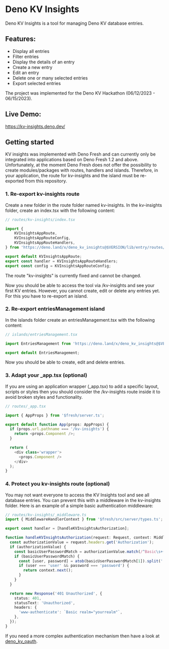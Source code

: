 # Deno KV Insights

Deno KV Insights is a tool for managing Deno KV database entries.

## Features:

- Display all entries
- Filter entries
- Display the details of an entry
- Create a new entry
- Edit an entry
- Delete one or many selected entries
- Export selected entries

The project was implemented for the Deno KV Hackathon (06/12/2023 - 06/15/2023).

## Live Demo:

https://kv-insights.deno.dev/

## Getting started

KV insights was implemented with Deno Fresh and can currently only be integrated into applications based on Deno Fresh
1.2 and above. Unfortunately, at the moment Deno Fresh does not offer the possibility to create modules/packages with
routes, handlers and islands. Therefore, in your application, the route for kv-insights and the island must be
re-exported from this repository.

### 1. Re-export kv-insights route

Create a new folder in the route folder named kv-insights. In the kv-insights folder, create an index.tsx with the
following content:

```ts
// routes/kv-insights/index.tsx

import {
    KVInsightsAppRoute,
    KVInsightsAppRouteConfig,
    KVInsightsAppRouteHandlers,
} from 'https://deno.land/x/deno_kv_insights@$VERSION/lib/entry/routes/kvInsightsRoute.tsx';

export default KVInsightsAppRoute;
export const handler = KVInsightsAppRouteHandlers;
export const config = KVInsightsAppRouteConfig;
```

The route "kv-insights" is currently fixed and cannot be changed.

Now you should be able to access the tool via /kv-insights and see your first KV entries. However, you cannot create,
edit or delete any entries yet. For this you have to re-export an island.

### 2. Re-export entriesManagement island

In the islands folder create an entriesManagement.tsx with the following content:

```ts
// islands/entriesManagement.tsx

import EntriesManagement from 'https://deno.land/x/deno_kv_insights@$VERSION/lib/entry/islands/entriesManagement.tsx';

export default EntriesManagement;
```

Now you should be able to create, edit and delete entries.

### 3. Adapt your _app.tsx (optional)

If you are using an application wrapper (_app.tsx) to add a specific layout, scripts or styles then you should consider
the /kv-insights route inside it to avoid broken styles and functionality.

```ts
// routes/_app.tsx

import { AppProps } from '$fresh/server.ts';

export default function App(props: AppProps) {
  if (props.url.pathname === '/kv-insights') {
    return <props.Component />;
  }

  return (
    <div class='wrapper'>
      <props.Component />
    </div>
  );
}
```

### 4. Protect you kv-insights route (optional)

You may not want everyone to access the KV Insights tool and see all database entries. You can prevent this with a
middleware in the kv-insights folder. Here is an example of a simple basic authentication middleware:

```ts
// routes/kv-insights/_middleware.ts
import { MiddlewareHandlerContext } from '$fresh/src/server/types.ts';

export const handler = [handleKVInsightsAuthorization];

function handleKVInsightsAuthorization(request: Request, context: MiddlewareHandlerContext) {
  const authorizationValue = request.headers.get('Authorization');
  if (authorizationValue) {
    const basicUserPasswordMatch = authorizationValue.match(/^Basic\s+(.*)$/);
    if (basicUserPasswordMatch) {
      const [user, password] = atob(basicUserPasswordMatch[1]).split(':');
      if (user === 'user' && password === 'password') {
        return context.next();
      }
    }
  }

  return new Response('401 Unauthorized', {
    status: 401,
    statusText: 'Unauthorized',
    headers: {
      'www-authenticate': `Basic realm="yourrealm"`,
    },
  });
}
```
If you need a more complex authentication mechanism then have a look at [deno_kv_oauth](https://github.com/denoland/deno_kv_oauth).